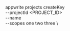 appwrite projects createKey \
        --projectId <PROJECT_ID> \
        --name <NAME> \
        --scopes one two three \

